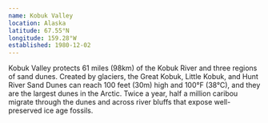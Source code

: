 ```yaml
---
name: Kobuk Valley
location: Alaska
latitude: 67.55°N
longitude: 159.28°W
established: 1980-12-02
---
```


Kobuk Valley protects 61 miles (98km) of the Kobuk River and three regions of sand dunes. Created by glaciers, the Great Kobuk, Little Kobuk, and Hunt River Sand Dunes can reach 100 feet (30m) high and 100°F (38°C), and they are the largest dunes in the Arctic. Twice a year, half a million caribou migrate through the dunes and across river bluffs that expose well-preserved ice age fossils.

